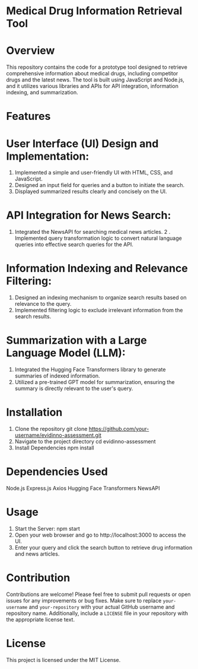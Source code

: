 # Medical Drug Information Retrieval Tool
# Overview
This repository contains the code for a prototype tool designed to retrieve comprehensive information about medical drugs, including competitor drugs and the latest news. The tool is built using JavaScript and Node.js, and it utilizes various libraries and APIs for API integration, information indexing, and summarization.

# Features

# User Interface (UI) Design and Implementation:
1. Implemented a simple and user-friendly UI with HTML, CSS, and JavaScript.
2. Designed an input field for queries and a button to initiate the search.
3. Displayed summarized results clearly and concisely on the UI.

# API Integration for News Search:
1. Integrated the NewsAPI for searching medical news articles.
2 . Implemented query transformation logic to convert natural language queries into effective search queries for the API.

# Information Indexing and Relevance Filtering:

1. Designed an indexing mechanism to organize search results based on relevance to the query.
2. Implemented filtering logic to exclude irrelevant information from the search results.

# Summarization with a Large Language Model (LLM):
1. Integrated the Hugging Face Transformers library to generate summaries of indexed information.
2. Utilized a pre-trained GPT model for summarization, ensuring the summary is directly relevant to the user's query.

# Installation
1. Clone the repository
git clone https://github.com/your-username/evidinno-assessment.git
2. Navigate to the project directory
cd evidinno-assessment
3. Install Dependencies
npm install

# Dependencies Used
Node.js
Express.js
Axios
Hugging Face Transformers
NewsAPI

# Usage
1. Start the Server:
npm start
2. Open your web browser and go to http://localhost:3000 to access the UI.
3. Enter your query and click the search button to retrieve drug information and news articles.

# Contribution
Contributions are welcome! Please feel free to submit pull requests or open issues for any improvements or bug fixes.
Make sure to replace `your-username` and `your-repository` with your actual GitHub username and repository name. Additionally, include a `LICENSE` file in your repository with the appropriate license text.

# License
This project is licensed under the MIT License.
